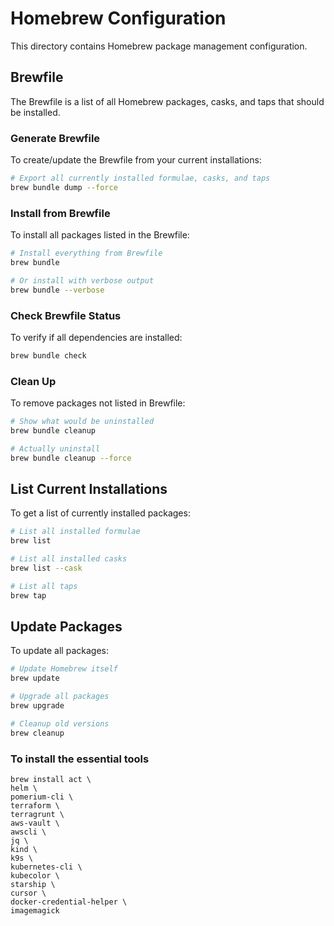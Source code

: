 # Homebrew Configuration

This directory contains Homebrew package management configuration.

## Brewfile

The Brewfile is a list of all Homebrew packages, casks, and taps that should be installed.

### Generate Brewfile
To create/update the Brewfile from your current installations:
```bash
# Export all currently installed formulae, casks, and taps
brew bundle dump --force
```

### Install from Brewfile
To install all packages listed in the Brewfile:
```bash
# Install everything from Brewfile
brew bundle

# Or install with verbose output
brew bundle --verbose
```

### Check Brewfile Status
To verify if all dependencies are installed:
```bash
brew bundle check
```

### Clean Up
To remove packages not listed in Brewfile:
```bash
# Show what would be uninstalled
brew bundle cleanup

# Actually uninstall
brew bundle cleanup --force
```

## List Current Installations

To get a list of currently installed packages:
```bash
# List all installed formulae
brew list

# List all installed casks
brew list --cask

# List all taps
brew tap
```

## Update Packages

To update all packages:
```bash
# Update Homebrew itself
brew update

# Upgrade all packages
brew upgrade

# Cleanup old versions
brew cleanup
```

### To install the essential tools
```
brew install act \
helm \
pomerium-cli \
terraform \
terragrunt \
aws-vault \
awscli \
jq \
kind \
k9s \
kubernetes-cli \
kubecolor \
starship \
cursor \
docker-credential-helper \
imagemagick
```
